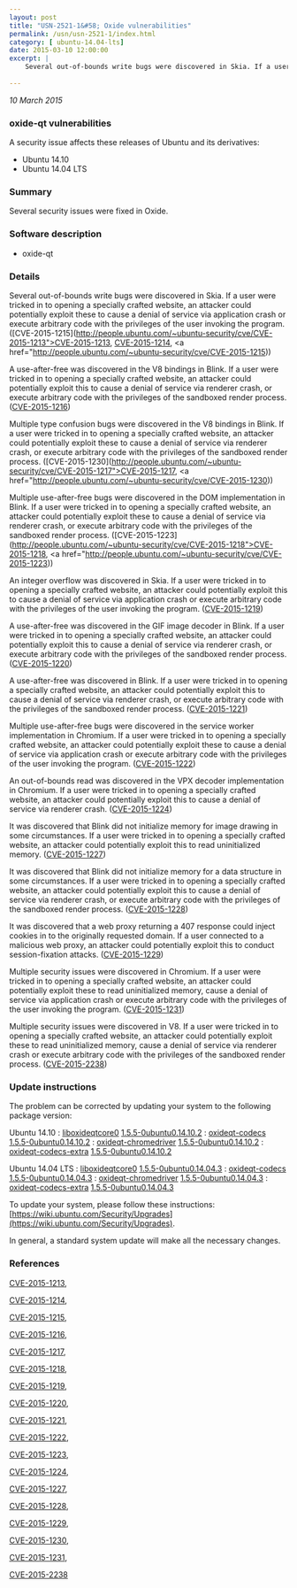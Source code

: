 ```yaml
---
layout: post
title: "USN-2521-1&#58; Oxide vulnerabilities"
permalink: /usn/usn-2521-1/index.html
category: [ ubuntu-14.04-lts]
date: 2015-03-10 12:00:00
excerpt: |
    Several out-of-bounds write bugs were discovered in Skia. If a user were tricked in to opening a specially crafted website, an attacker could potentially exploit these to cause a denial of service via application crash or execute arbitrary code with the privileges of the user invoking the program. ([CVE-2015-1215](http://people.ubuntu.com/~ubuntu-security/cve/CVE-2015-1213">CVE-2015-1213</a>, <a href="http://people.ubuntu.com/~ubuntu-security/cve/CVE-2015-1214">CVE-2015-1214</a>, <a href="http://people.ubuntu.com/~ubuntu-security/cve/CVE-2015-1215))
    
--- 
```

 
 

*10 March 2015*

### oxide-qt vulnerabilities

A security issue affects these releases of Ubuntu and its derivatives:

* Ubuntu 14.10
* Ubuntu 14.04 LTS

### Summary

Several security issues were fixed in Oxide. 

### Software description

* oxide-qt 

### Details

Several out-of-bounds write bugs were discovered in Skia. If a user were tricked in to opening a specially crafted website, an attacker could potentially exploit these to cause a denial of service via application crash or execute arbitrary code with the privileges of the user invoking the program. ([CVE-2015-1215](http://people.ubuntu.com/~ubuntu-security/cve/CVE-2015-1213">CVE-2015-1213</a>, <a href="http://people.ubuntu.com/~ubuntu-security/cve/CVE-2015-1214">CVE-2015-1214</a>, <a href="http://people.ubuntu.com/~ubuntu-security/cve/CVE-2015-1215))

A use-after-free was discovered in the V8 bindings in Blink. If a user were tricked in to opening a specially crafted website, an attacker could potentially exploit this to cause a denial of service via renderer crash, or execute arbitrary code with the privileges of the sandboxed render process. ([CVE-2015-1216](http://people.ubuntu.com/~ubuntu-security/cve/CVE-2015-1216))

Multiple type confusion bugs were discovered in the V8 bindings in Blink. If a user were tricked in to opening a specially crafted website, an attacker could potentially exploit these to cause a denial of service via renderer crash, or execute arbitrary code with the privileges of the sandboxed render process. ([CVE-2015-1230](http://people.ubuntu.com/~ubuntu-security/cve/CVE-2015-1217">CVE-2015-1217</a>, <a href="http://people.ubuntu.com/~ubuntu-security/cve/CVE-2015-1230))

Multiple use-after-free bugs were discovered in the DOM implementation in Blink. If a user were tricked in to opening a specially crafted website, an attacker could potentially exploit these to cause a denial of service via renderer crash, or execute arbitrary code with the privileges of the sandboxed render process. ([CVE-2015-1223](http://people.ubuntu.com/~ubuntu-security/cve/CVE-2015-1218">CVE-2015-1218</a>, <a href="http://people.ubuntu.com/~ubuntu-security/cve/CVE-2015-1223))

An integer overflow was discovered in Skia. If a user were tricked in to opening a specially crafted website, an attacker could potentially exploit this to cause a denial of service via application crash or execute arbitrary code with the privileges of the user invoking the program. ([CVE-2015-1219](http://people.ubuntu.com/~ubuntu-security/cve/CVE-2015-1219))

A use-after-free was discovered in the GIF image decoder in Blink. If a user were tricked in to opening a specially crafted website, an attacker could potentially exploit this to cause a denial of service via renderer crash, or execute arbitrary code with the privileges of the sandboxed render process. ([CVE-2015-1220](http://people.ubuntu.com/~ubuntu-security/cve/CVE-2015-1220))

A use-after-free was discovered in Blink. If a user were tricked in to opening a specially crafted website, an attacker could potentially exploit this to cause a denial of service via renderer crash, or execute arbitrary code with the privileges of the sandboxed render process. ([CVE-2015-1221](http://people.ubuntu.com/~ubuntu-security/cve/CVE-2015-1221))

Multiple use-after-free bugs were discovered in the service worker implementation in Chromium. If a user were tricked in to opening a specially crafted website, an attacker could potentially exploit these to cause a denial of service via application crash or execute arbitrary code with the privileges of the user invoking the program. ([CVE-2015-1222](http://people.ubuntu.com/~ubuntu-security/cve/CVE-2015-1222))

An out-of-bounds read was discovered in the VPX decoder implementation in Chromium. If a user were tricked in to opening a specially crafted website, an attacker could potentially exploit this to cause a denial of service via renderer crash. ([CVE-2015-1224](http://people.ubuntu.com/~ubuntu-security/cve/CVE-2015-1224))

It was discovered that Blink did not initialize memory for image drawing in some circumstances. If a user were tricked in to opening a specially crafted website, an attacker could potentially exploit this to read uninitialized memory. ([CVE-2015-1227](http://people.ubuntu.com/~ubuntu-security/cve/CVE-2015-1227))

It was discovered that Blink did not initialize memory for a data structure in some circumstances. If a user were tricked in to opening a specially crafted website, an attacker could potentially exploit this to cause a denial of service via renderer crash, or execute arbitrary code with the privileges of the sandboxed render process. ([CVE-2015-1228](http://people.ubuntu.com/~ubuntu-security/cve/CVE-2015-1228))

It was discovered that a web proxy returning a 407 response could inject cookies in to the originally requested domain. If a user connected to a malicious web proxy, an attacker could potentially exploit this to conduct session-fixation attacks. ([CVE-2015-1229](http://people.ubuntu.com/~ubuntu-security/cve/CVE-2015-1229))

Multiple security issues were discovered in Chromium. If a user were tricked in to opening a specially crafted website, an attacker could potentially exploit these to read uninitialized memory, cause a denial of service via application crash or execute arbitrary code with the privileges of the user invoking the program. ([CVE-2015-1231](http://people.ubuntu.com/~ubuntu-security/cve/CVE-2015-1231))

Multiple security issues were discovered in V8. If a user were tricked in to opening a specially crafted website, an attacker could potentially exploit these to read uninitialized memory, cause a denial of service via renderer crash or execute arbitrary code with the privileges of the sandboxed render process. ([CVE-2015-2238](http://people.ubuntu.com/~ubuntu-security/cve/CVE-2015-2238)) 

### Update instructions

The problem can be corrected by updating your system to the following package version:

Ubuntu 14.10
 : [liboxideqtcore0](https://launchpad.net/ubuntu/+source/oxide-qt) <span> [1.5.5-0ubuntu0.14.10.2](https://launchpad.net/ubuntu/+source/oxide-qt/1.5.5-0ubuntu0.14.10.2) </span> 
 : [oxideqt-codecs](https://launchpad.net/ubuntu/+source/oxide-qt) <span> [1.5.5-0ubuntu0.14.10.2](https://launchpad.net/ubuntu/+source/oxide-qt/1.5.5-0ubuntu0.14.10.2) </span> 
 : [oxideqt-chromedriver](https://launchpad.net/ubuntu/+source/oxide-qt) <span> [1.5.5-0ubuntu0.14.10.2](https://launchpad.net/ubuntu/+source/oxide-qt/1.5.5-0ubuntu0.14.10.2) </span> 
 : [oxideqt-codecs-extra](https://launchpad.net/ubuntu/+source/oxide-qt) <span> [1.5.5-0ubuntu0.14.10.2](https://launchpad.net/ubuntu/+source/oxide-qt/1.5.5-0ubuntu0.14.10.2) </span> 

Ubuntu 14.04 LTS
 : [liboxideqtcore0](https://launchpad.net/ubuntu/+source/oxide-qt) <span> [1.5.5-0ubuntu0.14.04.3](https://launchpad.net/ubuntu/+source/oxide-qt/1.5.5-0ubuntu0.14.04.3) </span> 
 : [oxideqt-codecs](https://launchpad.net/ubuntu/+source/oxide-qt) <span> [1.5.5-0ubuntu0.14.04.3](https://launchpad.net/ubuntu/+source/oxide-qt/1.5.5-0ubuntu0.14.04.3) </span> 
 : [oxideqt-chromedriver](https://launchpad.net/ubuntu/+source/oxide-qt) <span> [1.5.5-0ubuntu0.14.04.3](https://launchpad.net/ubuntu/+source/oxide-qt/1.5.5-0ubuntu0.14.04.3) </span> 
 : [oxideqt-codecs-extra](https://launchpad.net/ubuntu/+source/oxide-qt) <span> [1.5.5-0ubuntu0.14.04.3](https://launchpad.net/ubuntu/+source/oxide-qt/1.5.5-0ubuntu0.14.04.3) </span> 

To update your system, please follow these instructions: [https://wiki.ubuntu.com/Security/Upgrades](https://wiki.ubuntu.com/Security/Upgrades).

In general, a standard system update will make all the necessary changes. 

### References

 
 [CVE-2015-1213](http://people.ubuntu.com/~ubuntu-security/cve/CVE-2015-1213), 

 [CVE-2015-1214](http://people.ubuntu.com/~ubuntu-security/cve/CVE-2015-1214), 

 [CVE-2015-1215](http://people.ubuntu.com/~ubuntu-security/cve/CVE-2015-1215), 

 [CVE-2015-1216](http://people.ubuntu.com/~ubuntu-security/cve/CVE-2015-1216), 

 [CVE-2015-1217](http://people.ubuntu.com/~ubuntu-security/cve/CVE-2015-1217), 

 [CVE-2015-1218](http://people.ubuntu.com/~ubuntu-security/cve/CVE-2015-1218), 

 [CVE-2015-1219](http://people.ubuntu.com/~ubuntu-security/cve/CVE-2015-1219), 

 [CVE-2015-1220](http://people.ubuntu.com/~ubuntu-security/cve/CVE-2015-1220), 

 [CVE-2015-1221](http://people.ubuntu.com/~ubuntu-security/cve/CVE-2015-1221), 

 [CVE-2015-1222](http://people.ubuntu.com/~ubuntu-security/cve/CVE-2015-1222), 

 [CVE-2015-1223](http://people.ubuntu.com/~ubuntu-security/cve/CVE-2015-1223), 

 [CVE-2015-1224](http://people.ubuntu.com/~ubuntu-security/cve/CVE-2015-1224), 

 [CVE-2015-1227](http://people.ubuntu.com/~ubuntu-security/cve/CVE-2015-1227), 

 [CVE-2015-1228](http://people.ubuntu.com/~ubuntu-security/cve/CVE-2015-1228), 

 [CVE-2015-1229](http://people.ubuntu.com/~ubuntu-security/cve/CVE-2015-1229), 

 [CVE-2015-1230](http://people.ubuntu.com/~ubuntu-security/cve/CVE-2015-1230), 

 [CVE-2015-1231](http://people.ubuntu.com/~ubuntu-security/cve/CVE-2015-1231), 

 [CVE-2015-2238](http://people.ubuntu.com/~ubuntu-security/cve/CVE-2015-2238)
 

